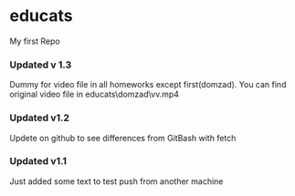 # educats
My first Repo

### Updated v 1.3
Dummy for video file in all homeworks except first(domzad). You can find original video file in educats\domzad\vv.mp4

### Updated v1.2
Updete on github to see differences from GitBash with fetch

### Updated v1.1
Just added some text to test push from another machine
